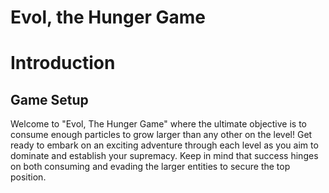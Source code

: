 # Evol, the Hunger Game

<h1>Introduction</h1>


<h2>Game Setup</h2>

<p>Welcome to "Evol, The Hunger Game" where the ultimate objective is to consume enough particles to grow larger than any other on the level! Get ready to embark on an exciting adventure through each level as you aim to dominate and establish your supremacy. Keep in mind that success hinges on both consuming and evading the larger entities to secure the top position. </p>
